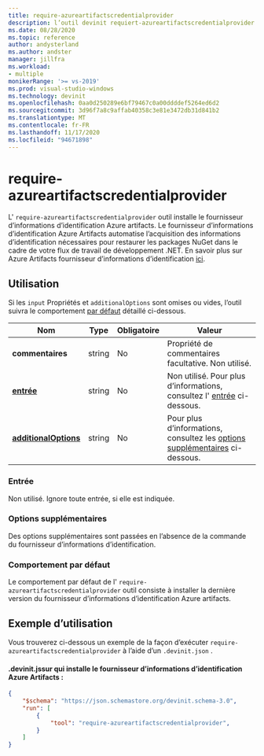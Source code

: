 ```yaml
---
title: require-azureartifactscredentialprovider
description: l’outil devinit requiert-azureartifactscredentialprovider.
ms.date: 08/28/2020
ms.topic: reference
author: andysterland
ms.author: andster
manager: jillfra
ms.workload:
- multiple
monikerRange: '>= vs-2019'
ms.prod: visual-studio-windows
ms.technology: devinit
ms.openlocfilehash: 0aa0d250289e6bf79467c0a00ddddef5264ed6d2
ms.sourcegitcommit: 3d96f7a8c9affab40358c3e81e3472db31d841b2
ms.translationtype: MT
ms.contentlocale: fr-FR
ms.lasthandoff: 11/17/2020
ms.locfileid: "94671898"
---
```

# <a name="require-azureartifactscredentialprovider"></a>require-azureartifactscredentialprovider

L' `require-azureartifactscredentialprovider` outil installe le fournisseur d’informations d’identification Azure artifacts. Le fournisseur d’informations d’identification Azure Artifacts automatise l’acquisition des informations d’identification nécessaires pour restaurer les packages NuGet dans le cadre de votre flux de travail de développement .NET. En savoir plus sur Azure Artifacts fournisseur d’informations d’identification [ici](https://github.com/microsoft/artifacts-credprovider/blob/master/README.md).

## <a name="usage"></a>Utilisation

Si les `input` Propriétés et `additionalOptions` sont omises ou vides, l’outil suivra le comportement [par défaut](#default-behavior) détaillé ci-dessous.

| Nom                                             | Type   | Obligatoire | Valeur                                                                                |
|--------------------------------------------------|--------|----------|--------------------------------------------------------------------------------------|
| **commentaires**                                     | string | No       | Propriété de commentaires facultative. Non utilisé.                                                |
| [**entrée**](#input)                              | string | No       | Non utilisé. Pour plus d’informations, consultez l' [entrée](#input) ci-dessous. |
| [**additionalOptions**](#additional-options)     | string | No       | Pour plus d’informations, consultez les [options supplémentaires](#additional-options) ci-dessous.                     |

### <a name="input"></a>Entrée

Non utilisé. Ignore toute entrée, si elle est indiquée.

### <a name="additional-options"></a>Options supplémentaires

Des options supplémentaires sont passées en l’absence de la commande du fournisseur d’informations d’identification.

### <a name="default-behavior"></a>Comportement par défaut

Le comportement par défaut de l' `require-azureartifactscredentialprovider` outil consiste à installer la dernière version du fournisseur d’informations d’identification Azure artifacts.

## <a name="example-usage"></a>Exemple d’utilisation
Vous trouverez ci-dessous un exemple de la façon d’exécuter `require-azureartifactscredentialprovider` à l’aide d’un `.devinit.json` . 

#### <a name="devinitjson-that-will-install-azure-artifacts-credential-provider"></a>.devinit.jssur qui installe le fournisseur d’informations d’identification Azure Artifacts :
```json
{
    "$schema": "https://json.schemastore.org/devinit.schema-3.0",
    "run": [
        {
            "tool": "require-azureartifactscredentialprovider",
        }
    ]
}
```
